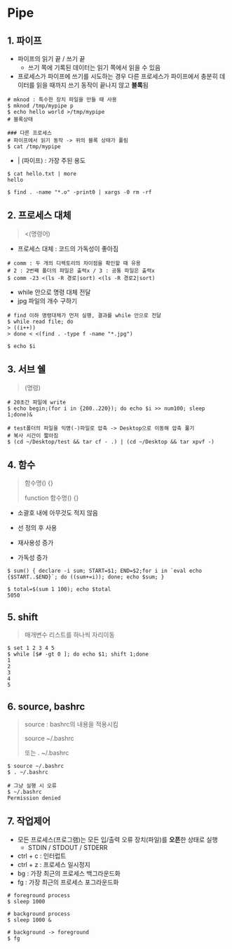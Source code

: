 ﻿# Pipe
## 1. 파이프

- 파이프의 읽기 끝 / 쓰기 끝
  - 쓰기 쪽에 기록된 데이터는 읽기 쪽에서 읽을 수 있음
- 프로세스가 파이프에 쓰기를 시도하는 경우 다른 프로세스가 파이프에서 충분히 데이터를 읽을 때까지 쓰기 동작이 끝나지 않고 **블록**됨

```
# mknod : 특수한 장치 파일을 만들 때 사용
$ mknod /tmp/mypipe p
$ echo hello world >/tmp/mypipe
# 블록상태

### 다른 프로세스
# 파이프에서 읽기 동작 -> 위의 블록 상태가 풀림
$ cat /tmp/mypipe
```

- | (파이프) : 가장 주된 용도

```
$ cat hello.txt | more
hello

$ find . -name "*.o" -print0 | xargs -0 rm -rf
```



## 2. 프로세스 대체

> \<(명령어)

- 프로세스 대체 : 코드의 가독성이 좋아짐

```
# comm : 두 개의 디렉토리의 차이점을 확인할 때 유용
# 2 : 2번째 폴더의 파일은 출력x / 3 : 공통 파일은 출력x
$ comm -23 <(ls -R 경로|sort) <(ls -R 경로2|sort)
```

- while 안으로 명령 대체 전달
- jpg 파일의 개수 구하기

```
# find 이하 명령대체가 먼저 실행, 결과를 while 안으로 전달
$ while read file; do
> ((i++))
> done < <(find . -type f -name "*.jpg")

$ echo $i
```



## 3. 서브 쉘

> (명령)

```
# 20초간 파일에 write
$ echo begin;(for i in {200..220}); do echo $i >> num100; sleep 1;done)&

# test폴더의 파일을 익명(-)파일로 압축 -> Desktop으로 이동해 압축 풀기
# 복사 시간이 짧아짐
$ (cd ~/Desktop/test && tar cf - .) | (cd ~/Desktop && tar xpvf -)
```



## 4. 함수

> 함수명() {}
>
> function 함수명() {}

- 소괄호 내에 아무것도 적지 않음
- 선 정의 후 사용

- 재사용성 증가
- 가독성 증가

```
$ sum() { declare -i sum; START=$1; END=$2;for i in `eval echo {$START..$END}`; do ((sum+=i)); done; echo $sum; }

$ total=$(sum 1 100); echo $total
5050
```



## 5. shift

>매개변수 리스트를 하나씩 자리이동

```
$ set 1 2 3 4 5
$ while [$# -gt 0 ]; do echo $1; shift 1;done
1
2
3
4
5
```



## 6. source, bashrc

> source : bashrc의 내용을 적용시킴
>
> source ~/.bashrc
>
> 또는 . ~/.bashrc

```
$ source ~/.bashrc
$ . ~/.bashrc

# 그냥 실행 시 오류
$ ~/.bashrc
Permission denied
```



## 7. 작업제어

- 모든 프로세스(프로그램)는 모든 입/출력 오류 장치(파일)를 **오픈**한 상태로 실행
  - STDIN / STDOUT / STDERR
- ctrl + c : 인터럽트
- ctrl + z : 프로세스 일시정지
- bg : 가장 최근의 프로세스 백그라운드화
- fg : 가장 최근의 프로세스 포그라운드화

```
# foreground process
$ sleep 1000

# background process
$ sleep 1000 &

# background -> foreground
$ fg
```



